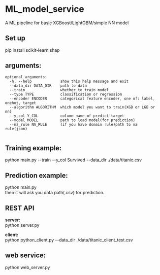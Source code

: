# ML_model_service
A ML pipeline for basic XGBoost/LightGBM/simple NN model

## Set up  
pip install scikit-learn shap  

## arguments:
```
optional arguments:
  -h, --help             show this help message and exit
  --data_dir DATA_DIR    path to data
  --train                whether to train model
  --type TYPE            classification or regression
  --encoder ENCODER      categorical feature encoder, one of: label, onehot, target
  --algorithm ALGORITHM  which model you want to train(XGB or LGB or nn)
  --y_col Y_COL          column name of predict target
  --model MODEL          path to load model(for prediction)
  --na_rule NA_RULE      (if you have domain rule)path to na rule(json)
  
```
## Training example:  
python main.py --train --y_col Survived --data_dir ./data/titanic.csv  
  
## Prediction example: 
python main.py  
then it will ask you data path(.csv) for prediction.  

## REST API
**server:**  
python server.py

**client:**  
python python_client.py --data_dir ./data/titanic_client_test.csv 

## web service:  
python web_server.py  
  
